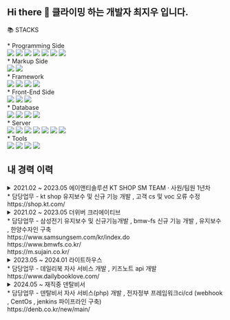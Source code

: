 

## Hi there 👋 클라이밍 하는 개발자 최지우 입니다. 
📚 STACKS<br>
<div>
* Programming Side
</div>

<div>
  <img src="https://img.shields.io/badge/Java-007396?style=for-the-badge&logo=java&logoColor=white">
  <img src="https://img.shields.io/badge/Python-3776AB?style=for-the-badge&logo=python&logoColor=white">
  <img src="https://img.shields.io/badge/.NET-512BD4?style=for-the-badge&logo=dotnet&logoColor=white">
    <img src="https://img.shields.io/badge/JavaScript-F7DF1E?style=for-the-badge&logo=javascript&logoColor=black">
  <img src="https://img.shields.io/badge/Thymeleaf-005F0F?style=for-the-badge&logo=Thymeleaf&logoColor=white">  
  <img src="https://img.shields.io/badge/JSP-007396?style=for-the-badge&logo=java&logoColor=white">
  <img src="https://img.shields.io/badge/TypeScript-3178C6?style=for-the-badge&logo=typescript&logoColor=white">
</div>
<div>
* Markup Side 
</div>

<div>
  <img src="https://img.shields.io/badge/HTML5-E34F26?style=for-the-badge&logo=html5&logoColor=white">
  <img src="https://img.shields.io/badge/CSS3-1572B6?style=for-the-badge&logo=css3&logoColor=white">
</div>
<div>
* Framework  
</div>

<div>
<img src="https://img.shields.io/badge/spring-6DB33F?style=for-the-badge&logo=spring&logoColor=white">   
<img src="https://img.shields.io/badge/springBoot-6DB33F?style=for-the-badge&logo=spring&logoColor=white">   
<img src="https://img.shields.io/badge/Express-000000?style=for-the-badge&logo=express&logoColor=white">
<img src="https://img.shields.io/badge/Django-092E20?style=for-the-badge&logo=django&logoColor=white">
</div>

<div>
* Front-End Side
</div>

<div>
  <img src="https://img.shields.io/badge/jQuery-0769AD?style=for-the-badge&logo=jquery&logoColor=white">
  <img src="https://img.shields.io/badge/Bootstrap-7952B3?style=for-the-badge&logo=bootstrap&logoColor=white">
  <img src="https://img.shields.io/badge/slack-4A154B?style=for-the-badge&logo=slack&logoColor=white">

</div>
<div>
* Database
<div>
  <img src="https://img.shields.io/badge/oracle-F80000?style=for-the-badge&logo=oracle&logoColor=white"> 
  <img src="https://img.shields.io/badge/mysql-4479A1?style=for-the-badge&logo=mysql&logoColor=white"> 
  <img src="https://img.shields.io/badge/mariaDB-003545?style=for-the-badge&logo=mariaDB&logoColor=white"> 
  <img src="https://img.shields.io/badge/mssql-CC2927?style=for-the-badge&logo=microsoft-sql-server&logoColor=white">

</div>
* Server
<div>
  <img src="https://img.shields.io/badge/node.js-339933?style=for-the-badge&logo=Node.js&logoColor=white">
  <img src="https://img.shields.io/badge/apache tomcat-F8DC75?style=for-the-badge&logo=apachetomcat&logoColor=white">
  <img src="https://img.shields.io/badge/linux-FCC624?style=for-the-badge&logo=linux&logoColor=black"> 
  <img src="https://img.shields.io/badge/centos-FCC624?style=for-the-badge&logo=linux&logoColor=black"> 
  <img src="https://img.shields.io/badge/jeus-0078D7?style=for-the-badge&logo=jeus&logoColor=white">
  <img src="https://img.shields.io/badge/webtoB-009639?style=for-the-badge&logo=webtoB&logoColor=white">
  <img src="https://img.shields.io/badge/iis-0078D7?style=for-the-badge&logo=microsoft&logoColor=white">

</div>
* Tools
<div>
  <img src="https://img.shields.io/badge/github-181717?style=for-the-badge&logo=github&logoColor=white">
  <img src="https://img.shields.io/badge/git-F05032?style=for-the-badge&logo=git&logoColor=white">
  <img src="https://img.shields.io/badge/jenkins-D24939?style=for-the-badge&logo=jenkins&logoColor=white">
  <img src="https://img.shields.io/badge/slack-4A154B?style=for-the-badge&logo=slack&logoColor=white">
</div>





## 내 경력 이력

<details>
  <summary> 2021.02 ~ 2023.05 에이앤티솔루션 KT SHOP SM TEAM · 사원/팀원 1년차   
    <br> * 담당업무 
  - kt shop 유지보수 및 신규 기능 개발 , 고객 cs 및 voc 오류 수정 
    <br>https://shop.kt.com/
  </summary>
</details>

<details>
  <summary> 2021.02 ~ 2023.05 더위버 크리에이티브 
    <br> * 담당업무 
  - 삼성전기 유지보수 및 신규기능개발 ,  bmw-fs 신규 기능 개발 , 유지보수 , 한양수자인 구축 
  <br> https://www.samsungsem.com/kr/index.do
  <br> https://www.bmwfs.co.kr/
  <br> https://m.sujain.co.kr/
  </summary>
</details>

<details>
  <summary> 2023.05 ~ 2024.01 라이트하우스 
    <br> * 담당업무 
  - 데일리북 자사 서비스 개발 , 키즈노트 api 개발
  <br> https://www.dailybooklove.com/
  </summary>
</details>

<details>
  <summary> 2024.05 ~ 재직중 덴탈비서
    <br> * 담당업무 
  - 덴탈비서 자사 서비스(php) 개발  , 전자정부 프레임워크ci/cd (webhook , CentOs , jenkins  파이프라인 구축)
  <br>https://denb.co.kr/new/main/
  </summary>
</details>
